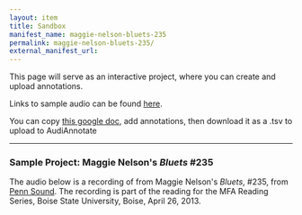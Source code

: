 ```yaml
---
layout: item
title: Sandbox
manifest_name: maggie-nelson-bluets-235
permalink: maggie-nelson-bluets-235/
external_manifest_url: 
---
```

<!-- Add an essay or interpretive material below this line,
using HTML or markdown.  Do not modify this file above this line -->

This page will serve as an interactive project, where you can create and upload annotations. 

Links to sample audio can be found [here](https://writing.upenn.edu/pennsound/x/Nelson.php).

You can copy [this google doc](https://docs.google.com/spreadsheets/u/1/d/1ImjhjLD1g-lQulJX3UJe4Y91z04EOriYCqiN1rz9gnw/copy#gid=0), add annotations, then download it as a .tsv to upload to AudiAnnotate

---


### **Sample Project: Maggie Nelson's *Bluets* #235**

The audio below is a recording of from Maggie Nelson's *Bluets*, #235, from [Penn Sound](https://writing.upenn.edu/pennsound/x/Nelson.php). The recording is part of the reading for the MFA Reading Series, Boise State University, Boise, April 26, 2013.
